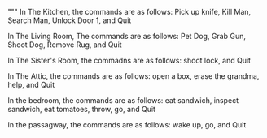 """ 
In The Kitchen, the commands are as follows: Pick up knife, Kill Man, Search Man, Unlock Door 1, and Quit

In The Living Room, The commands are as follows: Pet Dog, Grab Gun, Shoot Dog, Remove Rug, and Quit

In The Sister's Room, the commadns are as follows: shoot lock, and Quit

In The Attic, the commands are as follows: open a box, erase the grandma, help, and Quit

In the bedroom, the commands are as follows: eat sandwich, inspect sandwich, eat tomatoes, throw, go, and Quit

In the passagway, the commands are as follows: wake up, go, and Quit
